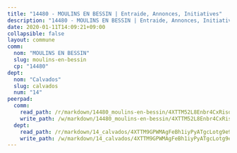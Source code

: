 ```yaml
---
title: "14480 - MOULINS EN BESSIN | Entraide, Annonces, Initiatives"
description: "14480 - MOULINS EN BESSIN | Entraide, Annonces, Initiatives"
date: 2020-01-11T14:09:21+09:00
collapsible: false
layout: commune
comm:
  nom: "MOULINS EN BESSIN"
  slug: moulins-en-bessin
  cp: "14480"
dept:
  nom: "Calvados"
  slug: calvados
  num: "14"
peerpad:
  comm:
    read_path: /r/markdown/14480_moulins-en-bessin/4XTTM52L8Enbr4CxRisqhZCX5kYD4pq271eyCgTb3SNFqEqS2
    write_path: /w/markdown/14480_moulins-en-bessin/4XTTM52L8Enbr4CxRisqhZCX5kYD4pq271eyCgTb3SNFqEqS2-K3TgUa6K8PaDiHDpYgoVxbtPP4c5LWvU8h6P5mrQJV5jph5aTN7UWNkS8b4secpDwetjRqXxVkXhfJQDHm6wt59G8kPRD2aBBL5W9uf5Zj3oepTEmCyudjFeqSfSr53CdPxfCtHp
  dept:
    read_path: /r/markdown/14_calvados/4XTTM9GPWMAgFeBh1iyPyATgcLotg9e9APJpQBEyY3RZiUwJ6
    write_path: /w/markdown/14_calvados/4XTTM9GPWMAgFeBh1iyPyATgcLotg9e9APJpQBEyY3RZiUwJ6-K3TgUXWJAT2cYJ9ZstQphkkm2za8um5GwwXsivqaDFTgbhMDcHaRXnT3h69szAqCyvWcFfDim5fkwc6CXdUtyvPpirbD1TPAb6xCxpPN6dR3zzDRe29YehQYbhZdjvZYkgztJYvi
---
```


